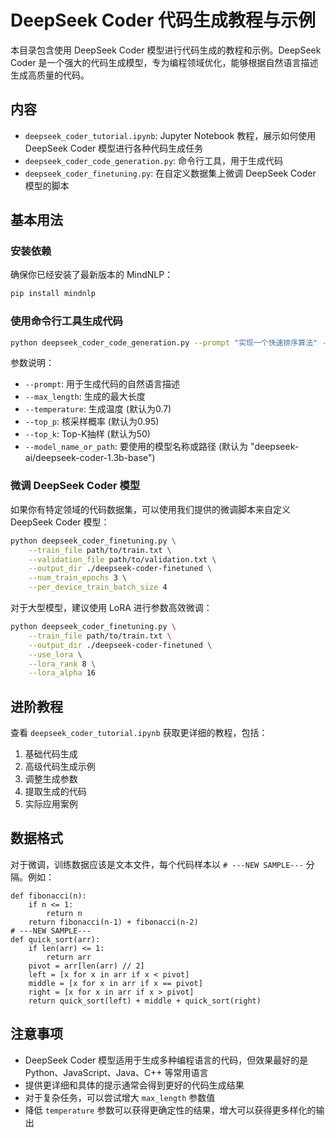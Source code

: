 # DeepSeek Coder 代码生成教程与示例

本目录包含使用 DeepSeek Coder 模型进行代码生成的教程和示例。DeepSeek Coder 是一个强大的代码生成模型，专为编程领域优化，能够根据自然语言描述生成高质量的代码。

## 内容

- `deepseek_coder_tutorial.ipynb`: Jupyter Notebook 教程，展示如何使用 DeepSeek Coder 模型进行各种代码生成任务
- `deepseek_coder_code_generation.py`: 命令行工具，用于生成代码
- `deepseek_coder_finetuning.py`: 在自定义数据集上微调 DeepSeek Coder 模型的脚本

## 基本用法

### 安装依赖

确保你已经安装了最新版本的 MindNLP：

```bash
pip install mindnlp 
```

### 使用命令行工具生成代码

```bash
python deepseek_coder_code_generation.py --prompt "实现一个快速排序算法" --max_length 500
```

参数说明：
- `--prompt`: 用于生成代码的自然语言描述
- `--max_length`: 生成的最大长度
- `--temperature`: 生成温度 (默认为0.7)
- `--top_p`: 核采样概率 (默认为0.95)
- `--top_k`: Top-K抽样 (默认为50)
- `--model_name_or_path`: 要使用的模型名称或路径 (默认为 "deepseek-ai/deepseek-coder-1.3b-base")

### 微调 DeepSeek Coder 模型

如果你有特定领域的代码数据集，可以使用我们提供的微调脚本来自定义 DeepSeek Coder 模型：

```bash
python deepseek_coder_finetuning.py \
    --train_file path/to/train.txt \
    --validation_file path/to/validation.txt \
    --output_dir ./deepseek-coder-finetuned \
    --num_train_epochs 3 \
    --per_device_train_batch_size 4
```

对于大型模型，建议使用 LoRA 进行参数高效微调：

```bash
python deepseek_coder_finetuning.py \
    --train_file path/to/train.txt \
    --output_dir ./deepseek-coder-finetuned \
    --use_lora \
    --lora_rank 8 \
    --lora_alpha 16
```

## 进阶教程

查看 `deepseek_coder_tutorial.ipynb` 获取更详细的教程，包括：

1. 基础代码生成
2. 高级代码生成示例
3. 调整生成参数
4. 提取生成的代码
5. 实际应用案例

## 数据格式

对于微调，训练数据应该是文本文件，每个代码样本以 `# ---NEW SAMPLE---` 分隔。例如：

```
def fibonacci(n):
    if n <= 1:
        return n
    return fibonacci(n-1) + fibonacci(n-2)
# ---NEW SAMPLE---
def quick_sort(arr):
    if len(arr) <= 1:
        return arr
    pivot = arr[len(arr) // 2]
    left = [x for x in arr if x < pivot]
    middle = [x for x in arr if x == pivot]
    right = [x for x in arr if x > pivot]
    return quick_sort(left) + middle + quick_sort(right)
```

## 注意事项

- DeepSeek Coder 模型适用于生成多种编程语言的代码，但效果最好的是 Python、JavaScript、Java、C++ 等常用语言
- 提供更详细和具体的提示通常会得到更好的代码生成结果
- 对于复杂任务，可以尝试增大 `max_length` 参数值
- 降低 `temperature` 参数可以获得更确定性的结果，增大可以获得更多样化的输出 